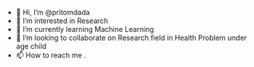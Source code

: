 - 👋 Hi, I’m @pritomdada
- 👀 I’m interested in Research 
- 🌱 I’m currently learning Machine Learning 
- 💞️ I’m looking to collaborate on Research  field in Health Problem under age child 
- 📫 How to reach me .

<!---
pritomdada/pritomdada is a ✨ special ✨ repository because its `README.md` (this file) appears on your GitHub profile.
You can click the Preview link to take a look at your changes.
--->
